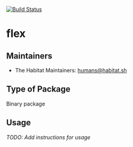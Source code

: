 [![Build Status](https://dev.azure.com/chefcorp-partnerengineering/Chef%20Base%20Plans/_apis/build/status/chef-base-plans.flex?branchName=master)](https://dev.azure.com/chefcorp-partnerengineering/Chef%20Base%20Plans/_build/latest?definitionId=69&branchName=master)

# flex

## Maintainers

* The Habitat Maintainers: <humans@habitat.sh>

## Type of Package

Binary package

## Usage

*TODO: Add instructions for usage*
